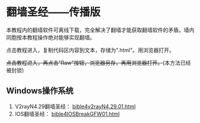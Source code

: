# 翻墙圣经——传播版  
本教程内的翻墙软件可离线下载，完全解决了翻墙才能获取翻墙软件的矛盾。墙内同胞按本教程操作绝对能够实现翻墙。  

点击教程进入，复制代码区内容到文本，存储为".html"。用浏览器打开。  

~~点击教程进入，再点击"Raw"按钮，浏览器另存，再用浏览器打开。~~(本方法已经被封锁)  

## Windows操作系统  
1. V2rayN4.29翻墙圣经：  [bible4v2rayN4.29.01.html](bible/bible4v2rayN4.29.01.html)  
2. IOS翻墙圣经：  [bible4IOSBreakGFW01.html](bible/bible4IOSBreakGFW01.html)  
